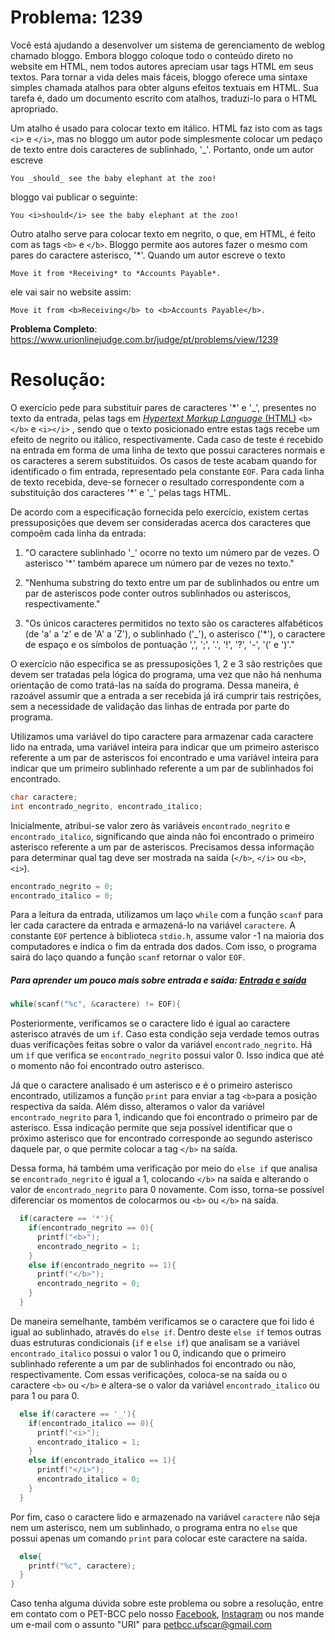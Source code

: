 
# Problema: 1239  

Você está ajudando a desenvolver um sistema de gerenciamento de weblog chamado bloggo. Embora bloggo coloque todo o conteúdo direto no website em HTML, nem todos autores apreciam usar tags HTML em seus textos. Para tornar a vida deles mais fáceis, bloggo oferece uma sintaxe simples chamada atalhos para obter alguns efeitos textuais em HTML. Sua tarefa é, dado um documento escrito com atalhos, traduzi-lo para o HTML apropriado.


Um atalho é usado para colocar texto em itálico. HTML faz isto com as tags `<i>` e `</i>`, mas no bloggo um autor pode simplesmente colocar um pedaço de texto entre dois caracteres de sublinhado, '\_'. Portanto, onde um autor escreve

`You _should_ see the baby elephant at the zoo!`


bloggo vai publicar o seguinte:

`You <i>should</i> see the baby elephant at the zoo!`


Outro atalho serve para colocar texto em negrito, o que, em HTML, é feito com as tags `<b>` e `</b>`. Bloggo permite aos autores fazer o mesmo com pares do caractere asterisco, '\*'. Quando um autor escreve o texto

`Move it from *Receiving* to *Accounts Payable*.`


ele vai sair no website assim:

`Move it from <b>Receiving</b> to <b>Accounts Payable</b>.`

**Problema Completo**: https://www.urionlinejudge.com.br/judge/pt/problems/view/1239

# Resolução:

O exercício pede para substituir pares de caracteres '\*' e '\_',  presentes no texto da entrada, pelas tags em [*Hypertext Markup Language* (HTML)](https://developer.mozilla.org/pt-BR/docs/Web/HTML) `<b></b>` e `<i></i>` , sendo que o texto posicionado entre estas tags recebe um efeito de negrito ou itálico, respectivamente. Cada caso de teste é recebido na entrada em forma de uma linha de texto que possui caracteres normais e os caracteres a serem substituídos. Os casos de teste acabam quando for identificado o fim entrada, representado pela constante `EOF`. Para cada linha de texto recebida, deve-se fornecer o resultado correspondente com a substituição dos caracteres '\*' e '\_' pelas tags HTML.

 De acordo com a especificação fornecida pelo exercício, existem certas pressuposições que devem ser consideradas acerca dos caracteres que compoẽm cada linha da entrada:

1. "O caractere sublinhado '\_' ocorre no texto um número par de vezes. O asterisco '\*' também aparece um número par de vezes no texto."

2. "Nenhuma substring do texto entre um par de sublinhados ou entre um par de asteriscos pode conter outros sublinhados ou asteriscos, respectivamente."

3. "Os únicos caracteres permitidos no texto são os caracteres alfabéticos (de 'a' a 'z' e de 'A' a 'Z'), o sublinhado ('\_'), o asterisco ('\*'), o caractere de espaço e os símbolos de pontuação ',', ';', '.', '!', '?', '-', '(' e ')'."

O exercício não especifica se as pressuposições 1, 2 e 3 são restrições que devem ser tratadas pela lógica do programa, uma vez que não há nenhuma orientação de como tratá-las na saída do programa. Dessa maneira, é razoável assumir que a entrada a ser recebida já irá cumprir tais restrições, sem a necessidade de validação das linhas de entrada por parte do programa.

Utilizamos uma variável do tipo caractere para armazenar cada caractere lido na entrada, uma variável inteira para indicar que um primeiro asterisco referente a um par de asteriscos foi encontrado e uma variável inteira para indicar que um primeiro sublinhado referente a um par de sublinhados foi encontrado.

```c
char caractere;
int encontrado_negrito, encontrado_italico;
```
Inicialmente, atribui-se valor zero às variáveis  `encontrado_negrito` e `encontrado_italico`, significando que ainda não foi encontrado o primeiro asterisco referente a um par de asteriscos. Precisamos dessa informação para determinar qual tag deve ser mostrada na saída (`</b>`, `</i>` ou `<b>`, `<i>`).

```c
encontrado_negrito = 0;
encontrado_italico = 0;
```

Para a leitura da entrada, utilizamos um laço `while`  com a função `scanf`
para ler cada caractere da entrada e armazená-lo na variável `caractere`. A constante `EOF` pertence à biblioteca `stdio.h`, assume valor -1 na maioria dos computadores e indica o fim da entrada dos dados. Com isso, o programa sairá do laço quando a função `scanf` retornar o valor `EOF`.

##### Para aprender um pouco mais sobre entrada e saída: [Entrada e saída](https://www.ime.usp.br/~pf/algoritmos/aulas/io.html)

```c
while(scanf("%c", &caractere) != EOF){
```

Posteriormente, verificamos se o caractere lido é igual ao caractere asterisco através de um `if`. Caso esta condição seja verdade temos outras duas verificações feitas sobre o valor da variável `encontrado_negrito`. Há um `ìf` que verifica se `encontrado_negrito` possui valor 0. Isso indica que até o momento não foi encontrado outro asterisco.

 Já que o caractere analisado é um asterisco e é o primeiro asterisco encontrado, utilizamos a função `print` para enviar a tag `<b>`para a posição respectiva da saída.  Além disso, alteramos o valor da variável `encontrado_negrito` para 1, indicando que foi encontrado o primeiro par de asterisco. Essa indicação permite que seja possível identificar  que o próximo asterisco que for encontrado corresponde ao segundo asterisco daquele par, o que permite colocar a tag `</b>` na saída.

Dessa forma, há também uma verificação por meio do `else if` que analisa se `encontrado_negrito` é igual a 1,  colocando `</b>` na saída e alterando o valor de `encontrado_negrito` para 0 novamente. Com isso, torna-se possível diferenciar os momentos de colocarmos ou `<b>` ou `</b>` na saída.

 ```c
   if(caractere == '*'){
     if(encontrado_negrito == 0){
       printf("<b>");
       encontrado_negrito = 1;
     }
     else if(encontrado_negrito == 1){
       printf("</b>");
       encontrado_negrito = 0;
     }
   }
 ```

 De maneira semelhante, também verificamos se o caractere que foi lido é igual ao sublinhado, através do `else if`. Dentro deste `else if` temos outras duas estruturas condicionais (`if` e `else if`) que analisam se a variável `encontrado_italico` possui o valor 1 ou 0, indicando que o primeiro sublinhado referente a um par de sublinhados foi encontrado ou não, respectivamente. Com essas verificações, coloca-se na saída ou o caractere `<b>` ou `</b>` e altera-se o valor da variável `encontrado_italico` ou para 1 ou para
 0.

 ```c
   else if(caractere == '_'){
     if(encontrado_italico == 0){
       printf("<i>");
       encontrado_italico = 1;
     }
     else if(encontrado_italico == 1){
       printf("</i>");
       encontrado_italico = 0;
     }
   }
 ```
Por fim, caso o caractere lido e armazenado na variável `caractere` não seja nem um asterisco, nem um sublinhado, o programa entra no `else` que possui apenas um comando `print` para colocar este caractere na saída.

```c
  else{
    printf("%c", caractere);
  }
}
```
Caso tenha alguma dúvida sobre este problema ou sobre a resolução, entre em contato com o PET-BCC pelo nosso
[Facebook](https://www.facebook.com/petbcc/),
[Instagram](https://www.instagram.com/petbcc.ufscar/)
ou nos mande um e-mail com o assunto "URI" para  petbcc.ufscar@gmail.com
